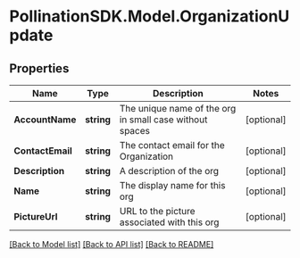 
# PollinationSDK.Model.OrganizationUpdate

## Properties

Name | Type | Description | Notes
------------ | ------------- | ------------- | -------------
**AccountName** | **string** | The unique name of the org in small case without spaces | [optional] 
**ContactEmail** | **string** | The contact email for the Organization | [optional] 
**Description** | **string** | A description of the org | [optional] 
**Name** | **string** | The display name for this org | [optional] 
**PictureUrl** | **string** | URL to the picture associated with this org | [optional] 

[[Back to Model list]](../README.md#documentation-for-models)
[[Back to API list]](../README.md#documentation-for-api-endpoints)
[[Back to README]](../README.md)

